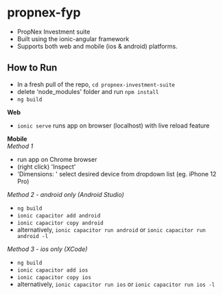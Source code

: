 # propnex-fyp

* PropNex Investment suite 
* Built using the ionic-angular framework
* Supports both web and mobile (ios & android) platforms.


## How to Run
* In a fresh pull of the repo, `cd propnex-investment-suite`
* delete 'node_modules' folder and run `npm install`
* `ng build`

**Web**
* `ionic serve` runs app on browser (localhost) with live reload feature

**Mobile**\
*Method 1*
* run app on Chrome browser
* (right click) 'Inspect'
* 'Dimensions: ' select desired device from dropdown list (eg. iPhone 12 Pro)

*Method 2 - android only (Android Studio)*
* `ng build`
* `ionic capacitor add android`
* `ionic capacitor copy android` 
* alternatively, `ionic capacitor run android` or `ionic capacitor run android -l`

*Method 3 - ios only (XCode)*
* `ng build`
* `ionic capacitor add ios`
* `ionic capacitor copy ios` 
* alternatively, `ionic capacitor run ios` or `ionic capacitor run ios -l`





